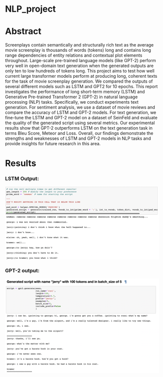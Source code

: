# NLP_project


# Abstract
Screenplays contain semantically and structurally rich text as the average movie screenplay is thousands of words (tokens) long and contains long range dependencies of entity relations and contextual plot elements throughout. Large-scale pre-trained language models (like GPT-2) perform very well in open-domain text generation when the generated outputs are only ten to low hundreds of tokens long. This project aims to test how well current large transformer models perform at producing long, coherent texts for the task of movie screenplay generation. We compared the outputs of several different models such as LSTM and GPT2 for 10 epochs. This report investigates the performance of long short-term memory (LSTM) and Generative Pre-trained Transformer 2 (GPT-2) in natural language processing (NLP) tasks. Specifically, we conduct experiments text generation. For sentiment analysis, we use a dataset of movie reviews and compare the accuracy of LSTM and GPT-2 models. For text generation, we fine-tune the LSTM and GPT-2 model on a dataset of SeinFeld and evaluate the quality of the generated script using several metrics. Our experimental results show that GPT-2 outperforms LSTM on the text generation task in terms Bleu Score, Meteor and Loss. Overall, our findings demonstrate the strengths and weaknesses of LSTM and GPT-2 models in NLP tasks and provide insights for future research in this area.

# Results
### LSTM Output:
![LSTM script generation](lstm.png)




### GPT-2 output:
![GPT-2 script generation](gpt2.png)






